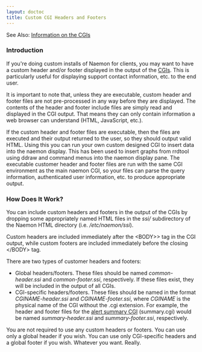 ```yaml
---
layout: doctoc
title: Custom CGI Headers and Footers
---
```


<span class="glyphicon glyphicon-arrow-right"></span> See Also: <a href="cgis.html">Information on the CGIs</a>

### Introduction

If you're doing custom installs of Naemon for clients, you may want to have a custom header and/or footer displayed
in the output of the <a href="cgis.html">CGIs</a>. This is particularly useful for displaying support contact information, etc. to the end user.

It is important to note that, unless they are executable, custom header and footer files are not pre-processed
in any way before they are displayed. The contents of the header and footer include files are simply read and
displayed in the CGI output. That means they can only contain information a web browser can understand (HTML, JavaScript, etc.).

If the custom header and footer files are executable, then the files are executed and their output returned to
the user, so they should output valid HTML. Using this you can run your own custom designed CGI to insert data
into the naemon display. This has been used to insert graphs from rrdtool using ddraw and command menus into
the naemon display pane. The executable customer header and footer files are run with the same CGI environment
as the main naemon CGI, so your files can parse the query information, authenticated user information, etc. to
produce appropriate output.

### How Does It Work?

You can include custom headers and footers in the output of the CGIs by dropping some appropriately named
HTML files in the *ssi/* subdirectory of the Naemon HTML directory (i.e. */etc/naemon/ssi*).

Custom headers are included immediately after the &lt;BODY&gt;> tag in the CGI output, while custom footers
are included immediately before the closing &lt;/BODY&gt; tag.

There are two types of customer headers and footers:

* Global headers/footers.  These files should be named *common-header.ssi* and *common-footer.ssi*, respectively.  If these files exist, they will be included in the output of all CGIs.
* CGI-specific headers/footers.  These files should be named in the format *CGINAME-header.ssi* and *CGINAME-footer.ssi*, where *CGINAME* is the physical name of the CGI without the .cgi extension.  For example, the header and footer files for the <a href="cgis.html#summary_cgi">alert summary CGI</a> (summary.cgi) would be named *summary-header.ssi* and *summary-footer.ssi*, respectively.

You are not required to use any custom headers or footers. You can use only a global header if you wish.
You can use only CGI-specific headers and a global footer if you wish.  Whatever you want. Really.
